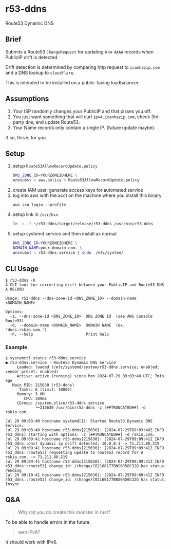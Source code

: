 # r53-ddns

Route53 Dynamic DNS

## Brief

Submits a Route53 `ChangeRequest` for updating `A` or `AAAA` records when PublicIP drift is detected.

Drift detection is determined by comparing http request to `icanhazip.com` and a DNS lookup to `cloudflare`.

This is intended to be installed on a public-facing loadbalancer.

## Assumptions

1. Your ISP randomly changes your PublicIP and that pisses you off.
1. You just want something that will curl `ipv4.icanhazip.com`, check 3rd-party dns, and update Route53.
1. Your Name records only contain a single IP. (future update maybe).

If so, this is for you.

## Setup

1. setup `Route53AllowRecordUpdate.policy`
    ```zsh
    DNS_ZONE_ID=YOURZONEIDHERE \
    envsubst < aws.policy > Route53AllowRecordUpdate.policy
    ```
1. create IAM user, generate access keys for automated service
1. log into aws with the acct on the machine where you install this binary
    ```
    aws sso login --profile
    ```
1. setup link in `/usr/bin`
    ``` zsh
    ln -s -f ~/r53-ddns/target/release/r53-ddns /usr/bin/r53-ddns
    ```
1. setup systemd service and then install as normal
    ```zsh
    DNS_ZONE_ID=YOURZONEIDHERE \
    DOMAIN_NAME=your.domain.com. \
    envsubst < r53-ddns.service | sudo  /etc/system/
    ```
## CLI Usage

```
$ r53-ddns -h
A CLI tool for correcting drift between your PublicIP and Route53 DNS A RECORD

Usage: r53-ddns --dns-zone-id <DNS_ZONE_ID> --domain-name <DOMAIN_NAME>

Options:
  -z, --dns-zone-id <DNS_ZONE_ID>  DNS ZONE ID  (see AWS Console Route53)
  -d, --domain-name <DOMAIN_NAME>  DOMAIN NAME  (ex. 'docs.rskio.com.')
  -h, --help                       Print help
```

### Example

```
$ systemctl status r53-ddns.service
● r53-ddns.service - Route53 Dynamic DNS Service
     Loaded: loaded (/etc/systemd/system/r53-ddns.service; enabled; vendor preset: enabled)
     Active: active (running) since Mon 2024-07-29 09:03:40 UTC; 7min ago
   Main PID: 215630 (r53-ddns)
      Tasks: 6 (limit: 18886)
     Memory: 3.6M
        CPU: 389ms
     CGroup: /system.slice/r53-ddns.service
             └─215630 /usr/bin/r53-ddns -z [##TRUNCATED##] -d rskio.com.

Jul 29 09:03:40 hostname systemd[1]: Started Route53 Dynamic DNS Service.
Jul 29 09:03:40 hostname r53-ddns[215630]: [2024-07-29T09:03:40Z INFO  r53_ddns] starting with options: -z [##TRUNCATED##] -d rskio.com.
Jul 29 09:09:41 hostname r53-ddns[215630]: [2024-07-29T09:09:41Z INFO  r53_ddns::dns] dynamic ip drift detected: 10.0.0.1 -> 71.211.88.219
Jul 29 09:09:41 hostname r53-ddns[215630]: [2024-07-29T09:09:41Z INFO  r53_ddns::route53] requesting update to route53 record for A rskio.com. -> 71.211.88.219
Jul 29 09:09:41 hostname r53-ddns[215630]: [2024-07-29T09:09:41Z INFO  r53_ddns::route53] change_id: /change/C02168177BNS6R50C32Q has status: Pending
Jul 29 09:10:41 hostname r53-ddns[215630]: [2024-07-29T09:09:41Z INFO  r53_ddns::route53] change_id: /change/C02168177BNS6R50C32Q has status: Insync
```

## Q&A

> Why did you do create this monster in rust?

To be able to handle errors in the future.

> wen IPv6?

It should work with IPv6.

